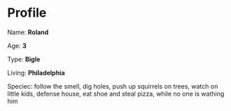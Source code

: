 # Profile

Name: **Roland**

Age: **3**

Type: **Bigle**

Living: **Philadelphia**

Speciec: follow the smell, dig holes, push up squirrels on trees, watch on little kids, defense house, eat shoe and steal pizza, while no one is wathing him